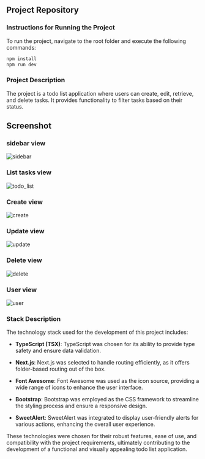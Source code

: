 ## Project Repository

### Instructions for Running the Project
To run the project, navigate to the root folder and execute the following commands:

```bash
npm install
npm run dev
```

### Project Description
The project is a todo list application where users can create, edit, retrieve, and delete tasks. It provides functionality to filter tasks based on their status.

## Screenshot

### sidebar view
![sidebar](https://github.com/fernando5351/prueba-athena-holdings/assets/101905044/0fdb63f1-5128-4997-9d07-1ac3601f937c)

### List tasks view
![todo_list](https://github.com/fernando5351/prueba-athena-holdings/assets/101905044/50fd119c-e2a0-4654-abae-d331307dd135)

### Create view
![create](https://github.com/fernando5351/prueba-athena-holdings/assets/101905044/23925b82-6d3a-4ba5-bd76-28ac777d313d)

### Update view
![update](https://github.com/fernando5351/prueba-athena-holdings/assets/101905044/c0c0e906-7935-435e-a885-d74fe2793a75)

### Delete view 
![delete](https://github.com/fernando5351/prueba-athena-holdings/assets/101905044/f21233b5-6dfd-4b27-bb74-3bc425451f7b)

### User view
![user](https://github.com/fernando5351/prueba-athena-holdings/assets/101905044/4dd29034-314c-4d98-b80f-e4b5b5de79d7)


### Stack Description
The technology stack used for the development of this project includes:

- **TypeScript (TSX)**: TypeScript was chosen for its ability to provide type safety and ensure data validation.
  
- **Next.js**: Next.js was selected to handle routing efficiently, as it offers folder-based routing out of the box.

- **Font Awesome**: Font Awesome was used as the icon source, providing a wide range of icons to enhance the user interface.

- **Bootstrap**: Bootstrap was employed as the CSS framework to streamline the styling process and ensure a responsive design.

- **SweetAlert**: SweetAlert was integrated to display user-friendly alerts for various actions, enhancing the overall user experience.

These technologies were chosen for their robust features, ease of use, and compatibility with the project requirements, ultimately contributing to the development of a functional and visually appealing todo list application.
